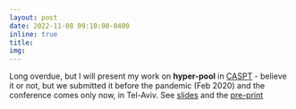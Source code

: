 ```yaml
---
layout: post
date: 2022-11-08 09:10:00-0400
inline: true
title:
img:
---
```


Long overdue, but I will present my work on **hyper-pool** in [CASPT](http://www.caspt.org/) - believe it or not, but we submitted it before the pandemic (Feb 2020) and the conference comes only now, in Tel-Aviv. See [slides](/./assets/pdf/slides_CASPT.pdf) and the [pre-print](https://arxiv.org/pdf/2206.05940.pdf)
